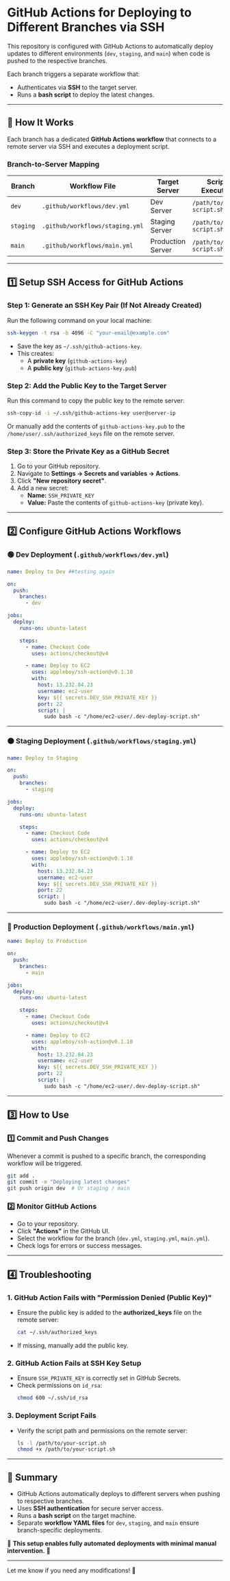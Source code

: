 # **GitHub Actions for Deploying to Different Branches via SSH**  

This repository is configured with GitHub Actions to automatically deploy updates to different environments (`dev`, `staging`, and `main`) when code is pushed to the respective branches.  

Each branch triggers a separate workflow that:  
- Authenticates via **SSH** to the target server.  
- Runs a **bash script** to deploy the latest changes.  

---

## **🚀 How It Works**  
Each branch has a dedicated **GitHub Actions workflow** that connects to a remote server via SSH and executes a deployment script.  

### **Branch-to-Server Mapping**  
| Branch  | Workflow File       | Target Server  | Script Executed  |
|---------|--------------------|---------------|------------------|
| `dev`   | `.github/workflows/dev.yml`   | Dev Server      | `/path/to/your-script.sh`  |
| `staging` | `.github/workflows/staging.yml` | Staging Server  | `/path/to/your-script.sh`  |
| `main`  | `.github/workflows/main.yml`  | Production Server | `/path/to/your-script.sh`  |

---

## **1️⃣ Setup SSH Access for GitHub Actions**  

### **Step 1: Generate an SSH Key Pair (If Not Already Created)**
Run the following command on your local machine:  

```sh
ssh-keygen -t rsa -b 4096 -C "your-email@example.com"
```
- Save the key as `~/.ssh/github-actions-key`.  
- This creates:  
  - A **private key** (`github-actions-key`)  
  - A **public key** (`github-actions-key.pub`)  

### **Step 2: Add the Public Key to the Target Server**
Run this command to copy the public key to the remote server:  

```sh
ssh-copy-id -i ~/.ssh/github-actions-key user@server-ip
```
Or manually add the contents of `github-actions-key.pub` to the `/home/user/.ssh/authorized_keys` file on the remote server.  

### **Step 3: Store the Private Key as a GitHub Secret**
1. Go to your GitHub repository.  
2. Navigate to **Settings → Secrets and variables → Actions**.  
3. Click **"New repository secret"**.  
4. Add a new secret:  
   - **Name:** `SSH_PRIVATE_KEY`  
   - **Value:** Paste the contents of `github-actions-key` (private key).  

---

## **2️⃣ Configure GitHub Actions Workflows**  

### **🟢 Dev Deployment (`.github/workflows/dev.yml`)**  

```yaml
name: Deploy to Dev ##testing again

on:
  push:
    branches:
      - dev

jobs:
  deploy:
    runs-on: ubuntu-latest

    steps:
      - name: Checkout Code
        uses: actions/checkout@v4

      - name: Deploy to EC2
        uses: appleboy/ssh-action@v0.1.10
        with:
          host: 13.232.84.23
          username: ec2-user
          key: ${{ secrets.DEV_SSH_PRIVATE_KEY }}
          port: 22
          script: |
            sudo bash -c "/home/ec2-user/.dev-deploy-script.sh"
```

---

### **🟠 Staging Deployment (`.github/workflows/staging.yml`)**  

```yaml
name: Deploy to Staging

on:
  push:
    branches:
      - staging

jobs:
  deploy:
    runs-on: ubuntu-latest

    steps:
      - name: Checkout Code
        uses: actions/checkout@v4

      - name: Deploy to EC2
        uses: appleboy/ssh-action@v0.1.10
        with:
          host: 13.232.84.23
          username: ec2-user
          key: ${{ secrets.DEV_SSH_PRIVATE_KEY }}
          port: 22
          script: |
            sudo bash -c "/home/ec2-user/.dev-deploy-script.sh"
```

---

### **🔴 Production Deployment (`.github/workflows/main.yml`)**  

```yaml
name: Deploy to Production

on:
  push:
    branches:
      - main

jobs:
  deploy:
    runs-on: ubuntu-latest

    steps:
      - name: Checkout Code
        uses: actions/checkout@v4

      - name: Deploy to EC2
        uses: appleboy/ssh-action@v0.1.10
        with:
          host: 13.232.84.23
          username: ec2-user
          key: ${{ secrets.DEV_SSH_PRIVATE_KEY }}
          port: 22
          script: |
            sudo bash -c "/home/ec2-user/.dev-deploy-script.sh"
```

---

## **3️⃣ How to Use**
### **1️⃣ Commit and Push Changes**
Whenever a commit is pushed to a specific branch, the corresponding workflow will be triggered.

```sh
git add .
git commit -m "Deploying latest changes"
git push origin dev  # Or staging / main
```

### **2️⃣ Monitor GitHub Actions**
- Go to your repository.  
- Click **"Actions"** in the GitHub UI.  
- Select the workflow for the branch (`dev.yml`, `staging.yml`, `main.yml`).  
- Check logs for errors or success messages.  

---

## **4️⃣ Troubleshooting**
### **1. GitHub Action Fails with "Permission Denied (Public Key)"**
- Ensure the public key is added to the **authorized_keys** file on the remote server:
  ```sh
  cat ~/.ssh/authorized_keys
  ```
- If missing, manually add the public key.

### **2. GitHub Action Fails at SSH Key Setup**
- Ensure `SSH_PRIVATE_KEY` is correctly set in GitHub Secrets.  
- Check permissions on `id_rsa`:  
  ```sh
  chmod 600 ~/.ssh/id_rsa
  ```

### **3. Deployment Script Fails**
- Verify the script path and permissions on the remote server:  
  ```sh
  ls -l /path/to/your-script.sh
  chmod +x /path/to/your-script.sh
  ```

---

## **🎯 Summary**
- GitHub Actions automatically deploys to different servers when pushing to respective branches.
- Uses **SSH authentication** for secure server access.
- Runs a **bash script** on the target machine.
- Separate **workflow YAML files** for `dev`, `staging`, and `main` ensure branch-specific deployments.

🚀 **This setup enables fully automated deployments with minimal manual intervention.** 🎯  

---

Let me know if you need any modifications! 🚀
